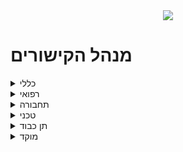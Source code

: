 <div style="text-align:center">
<img src="https://upload.wikimedia.org/wikipedia/commons/b/bc/UHNewLogo.svg" />
</div>

# מנהל הקישורים 

<details>
<summary markdown='span'>כללי</summary>

> [אתר שיבוצים (אמבולנס ובתי חולים)](http://med.1221.org.il)

</details>

<details>
<summary markdown='span'>רפואי</summary>

> [תיעוד אירוע רפואי](https://motid-1221.formtitan.com/Medical_journal)

> [טופס חולה/נפגע (לאמבולנס)](https://motid-1221.formtitan.com/tofes_choleh_nifga)

</details>

<details>
<summary markdown='span'>תחבורה</summary>

> [פתיחת משמרת](https://unitedhatzalah.formtitan.com/transferral_ambulances)

> [חניכת נהגים](https://unitedhatzalah.formtitan.com/Chanich_Neagim) 

> [בדיקות כלי רכב](https://unitedhatzalah.formtitan.com/Bdikotx4)

> [ביצוע טסט שנתי לרכב](https://unitedhatzalah.formtitan.com/Test_Orgen_Car)

</details>

<details>
<summary markdown='span'>טכני</summary>

> [תקלות בקבלת מידע רפואי](https://unitedhatzalah.formtitan.com/medical_information)

</details>

<details>
<summary markdown='span'>תן כבוד</summary>

> [דיווח ביקור קשיש](https://unitedhatzalah.formtitan.com/ten-kavod)

</details>

<details>
<summary markdown='span'>מוקד</summary>

> [פתיחת ויזה מבצעית](https://unitedhatzalah.formtitan.com/origin/ft22e322f11593939135175)

</details>
